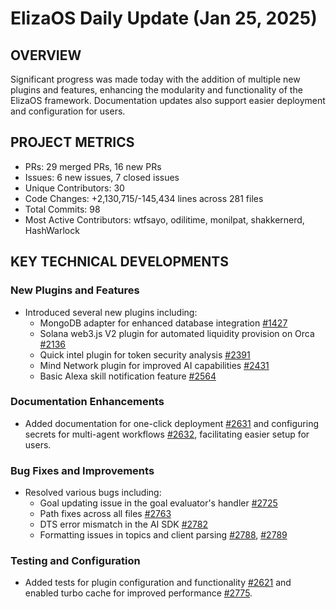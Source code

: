 # ElizaOS Daily Update (Jan 25, 2025)

## OVERVIEW 
Significant progress was made today with the addition of multiple new plugins and features, enhancing the modularity and functionality of the ElizaOS framework. Documentation updates also support easier deployment and configuration for users.

## PROJECT METRICS
- PRs: 29 merged PRs, 16 new PRs
- Issues: 6 new issues, 7 closed issues
- Unique Contributors: 30
- Code Changes: +2,130,715/-145,434 lines across 281 files
- Total Commits: 98
- Most Active Contributors: wtfsayo, odilitime, monilpat, shakkernerd, HashWarlock

## KEY TECHNICAL DEVELOPMENTS

### New Plugins and Features
- Introduced several new plugins including:
  - MongoDB adapter for enhanced database integration [#1427](https://github.com/elizaos/eliza/pull/1427)
  - Solana web3.js V2 plugin for automated liquidity provision on Orca [#2136](https://github.com/elizaos/eliza/pull/2136)
  - Quick intel plugin for token security analysis [#2391](https://github.com/elizaos/eliza/pull/2391)
  - Mind Network plugin for improved AI capabilities [#2431](https://github.com/elizaos/eliza/pull/2431)
  - Basic Alexa skill notification feature [#2564](https://github.com/elizaos/eliza/pull/2564)

### Documentation Enhancements
- Added documentation for one-click deployment [#2631](https://github.com/elizaos/eliza/pull/2631) and configuring secrets for multi-agent workflows [#2632](https://github.com/elizaos/eliza/pull/2632), facilitating easier setup for users.

### Bug Fixes and Improvements
- Resolved various bugs including:
  - Goal updating issue in the goal evaluator's handler [#2725](https://github.com/elizaos/eliza/pull/2725)
  - Path fixes across all files [#2763](https://github.com/elizaos/eliza/pull/2763)
  - DTS error mismatch in the AI SDK [#2782](https://github.com/elizaos/eliza/pull/2782)
  - Formatting issues in topics and client parsing [#2788](https://github.com/elizaos/eliza/pull/2788), [#2789](https://github.com/elizaos/eliza/pull/2789)

### Testing and Configuration
- Added tests for plugin configuration and functionality [#2621](https://github.com/elizaos/eliza/pull/2621) and enabled turbo cache for improved performance [#2775](https://github.com/elizaos/eliza/pull/2775).